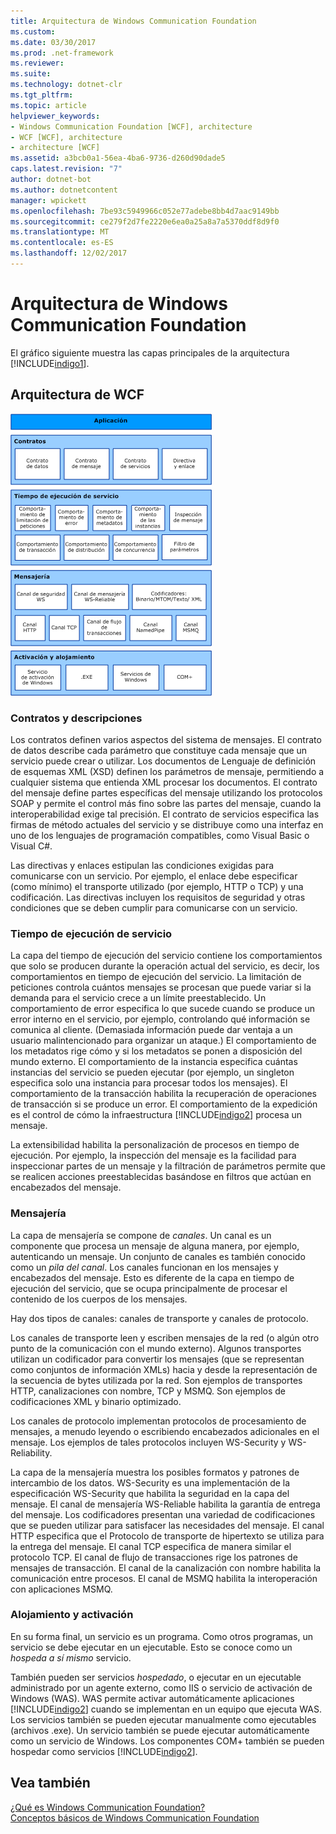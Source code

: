 ```yaml
---
title: Arquitectura de Windows Communication Foundation
ms.custom: 
ms.date: 03/30/2017
ms.prod: .net-framework
ms.reviewer: 
ms.suite: 
ms.technology: dotnet-clr
ms.tgt_pltfrm: 
ms.topic: article
helpviewer_keywords:
- Windows Communication Foundation [WCF], architecture
- WCF [WCF], architecture
- architecture [WCF]
ms.assetid: a3bcb0a1-56ea-4ba6-9736-d260d90dade5
caps.latest.revision: "7"
author: dotnet-bot
ms.author: dotnetcontent
manager: wpickett
ms.openlocfilehash: 7be93c5949966c052e77adebe8bb4d7aac9149bb
ms.sourcegitcommit: ce279f2d7fe2220e6ea0a25a8a7a5370ddf8d9f0
ms.translationtype: MT
ms.contentlocale: es-ES
ms.lasthandoff: 12/02/2017
---
```

# <a name="windows-communication-foundation-architecture"></a>Arquitectura de Windows Communication Foundation
El gráfico siguiente muestra las capas principales de la arquitectura [!INCLUDE[indigo1](../../../includes/indigo1-md.md)].  
  
## <a name="wcf-architecture"></a>Arquitectura de WCF  
 ![La arquitectura WCF](../../../docs/framework/wcf/media/wcf-architecture.gif "WCF_Architecture")  
  
### <a name="contracts-and-descriptions"></a>Contratos y descripciones  
 Los contratos definen varios aspectos del sistema de mensajes. El contrato de datos describe cada parámetro que constituye cada mensaje que un servicio puede crear o utilizar. Los documentos de Lenguaje de definición de esquemas XML (XSD) definen los parámetros de mensaje, permitiendo a cualquier sistema que entienda XML procesar los documentos. El contrato del mensaje define partes específicas del mensaje utilizando los protocolos SOAP y permite el control más fino sobre las partes del mensaje, cuando la interoperabilidad exige tal precisión. El contrato de servicios especifica las firmas de método actuales del servicio y se distribuye como una interfaz en uno de los lenguajes de programación compatibles, como Visual Basic o Visual C#.  
  
 Las directivas y enlaces estipulan las condiciones exigidas para comunicarse con un servicio.  Por ejemplo, el enlace debe especificar (como mínimo) el transporte utilizado (por ejemplo, HTTP o TCP) y una codificación. Las directivas incluyen los requisitos de seguridad y otras condiciones que se deben cumplir para comunicarse con un servicio.  
  
### <a name="service-runtime"></a>Tiempo de ejecución de servicio  
 La capa del tiempo de ejecución del servicio contiene los comportamientos que solo se producen durante la operación actual del servicio, es decir, los comportamientos en tiempo de ejecución del servicio. La limitación de peticiones controla cuántos mensajes se procesan que puede variar si la demanda para el servicio crece a un límite preestablecido. Un comportamiento de error especifica lo que sucede cuando se produce un error interno en el servicio, por ejemplo, controlando qué información se comunica al cliente. (Demasiada información puede dar ventaja a un usuario malintencionado para organizar un ataque.) El comportamiento de los metadatos rige cómo y si los metadatos se ponen a disposición del mundo externo. El comportamiento de la instancia especifica cuántas instancias del servicio se pueden ejecutar (por ejemplo, un singleton especifica solo una instancia para procesar todos los mensajes). El comportamiento de la transacción habilita la recuperación de operaciones de transacción si se produce un error. El comportamiento de la expedición es el control de cómo la infraestructura [!INCLUDE[indigo2](../../../includes/indigo2-md.md)] procesa un mensaje.  
  
 La extensibilidad habilita la personalización de procesos en tiempo de ejecución. Por ejemplo, la inspección del mensaje es la facilidad para inspeccionar partes de un mensaje y la filtración de parámetros permite que se realicen acciones preestablecidas basándose en filtros que actúan en encabezados del mensaje.  
  
### <a name="messaging"></a>Mensajería  
 La capa de mensajería se compone de *canales*. Un canal es un componente que procesa un mensaje de alguna manera, por ejemplo, autenticando un mensaje. Un conjunto de canales es también conocido como un *pila del canal*. Los canales funcionan en los mensajes y encabezados del mensaje. Esto es diferente de la capa en tiempo de ejecución del servicio, que se ocupa principalmente de procesar el contenido de los cuerpos de los mensajes.  
  
 Hay dos tipos de canales: canales de transporte y canales de protocolo.  
  
 Los canales de transporte leen y escriben mensajes de la red (o algún otro punto de la comunicación con el mundo externo). Algunos transportes utilizan un codificador para convertir los mensajes (que se representan como conjuntos de información XMLs) hacia y desde la representación de la secuencia de bytes utilizada por la red. Son ejemplos de transportes HTTP, canalizaciones con nombre, TCP y MSMQ. Son ejemplos de codificaciones XML y binario optimizado.  
  
 Los canales de protocolo implementan protocolos de procesamiento de mensajes, a menudo leyendo o escribiendo encabezados adicionales en el mensaje. Los ejemplos de tales protocolos incluyen WS-Security y WS-Reliability.  
  
 La capa de la mensajería muestra los posibles formatos y patrones de intercambio de los datos. WS-Security es una implementación de la especificación WS-Security que habilita la seguridad en la capa del mensaje. El canal de mensajería WS-Reliable habilita la garantía de entrega del mensaje. Los codificadores presentan una variedad de codificaciones que se pueden utilizar para satisfacer las necesidades del mensaje. El canal HTTP especifica que el Protocolo de transporte de hipertexto se utiliza para la entrega del mensaje. El canal TCP especifica de manera similar el protocolo TCP. El canal de flujo de transacciones rige los patrones de mensajes de transacción. El canal de la canalización con nombre habilita la comunicación entre procesos. El canal de MSMQ habilita la interoperación con aplicaciones MSMQ.  
  
### <a name="hosting-and-activation"></a>Alojamiento y activación  
 En su forma final, un servicio es un programa. Como otros programas, un servicio se debe ejecutar en un ejecutable. Esto se conoce como un *hospeda a sí mismo* servicio.  
  
 También pueden ser servicios *hospedado*, o ejecutar en un ejecutable administrado por un agente externo, como IIS o servicio de activación de Windows (WAS). WAS permite activar automáticamente aplicaciones [!INCLUDE[indigo2](../../../includes/indigo2-md.md)] cuando se implementan en un equipo que ejecuta WAS. Los servicios también se pueden ejecutar manualmente como ejecutables (archivos .exe). Un servicio también se puede ejecutar automáticamente como un servicio de Windows. Los componentes COM+ también se pueden hospedar como servicios [!INCLUDE[indigo2](../../../includes/indigo2-md.md)].  
  
## <a name="see-also"></a>Vea también  
 [¿Qué es Windows Communication Foundation?](../../../docs/framework/wcf/whats-wcf.md)  
 [Conceptos básicos de Windows Communication Foundation](../../../docs/framework/wcf/fundamental-concepts.md)
